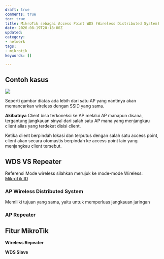 ```yaml
---
draft: true
comments: true
toc: true
title: MikroTik sebagai Access Point WDS (Wireless Distributed System)
date: 2020-08-19T20:18:00Z
updated: 
category:
- network
tags:
- mikrotik
keywords: []

---
```

## Contoh kasus

![](/images/screenshot-from-2020-08-20-15-19-52.png)

Seperti gambar diatas ada lebih dari satu AP yang nantinya akan memancarkan wireless dengan SSID yang sama.

**Akibatnya** Client bisa terkoneksi ke AP melalui AP manapun disana, tergantung jangkauan sinyal dari salah satu AP mana yang menjangkau client alias yang terdekat disisi client.

Ketika client berpindah lokasi dan terputus dengan salah satu access point, client akan secara otomastis berpindah ke access point lain yang menjangkau client tersebut.

## WDS VS Repeater

Referensi Mode wireless silahkan merujuk ke mode-mode Wireless: [MikroTik ID](http://www.mikrotik.co.id/artikel_lihat.php?id=47#:\~:text=Mode%20WDS-Slave,menggunakan%201%20card%20wireless%20card. "MikroTIk ID")

### AP Wireless Distributed System

Memiliki tujuan yang sama, yaitu untuk memperluas jangkauan jaringan

### AP Repeater

## Fitur MikroTik

**Wireless Repeater**

**WDS Slave**